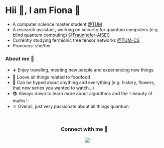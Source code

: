 # Hii :wave:, I am Fiona 🥰 
 - A computer science master student [@TUM](https://www.tum.de/en/studies/degree-programs/detail/informatics-master-of-science-msc)
 - A research assistant, working on security for quantum computers (e.g. blind quantum computing) [@Fraunhofer-AISEC](https://www.aisec.fraunhofer.de/en.html)
 - Currently studying fermionic tree tensor networks [@TUM-CS](https://www5.in.tum.de/~quanTUMcomputing/people.html)
 - Pronouns: she/her

### About me 👀

 - ✈️ Enjoy traveling, meeting new people and experiencing new things
 - 🍜 Loove all things related to foodfood
 - 🤩 Can be hyped about anything and everything (e.g. history, flowers, that new series you wanted to watch...)
 - 📚 Always down to learn more about algorithms and the ✨beauty of maths✨
 - ⚛️ Overall, just very passionate about all things quantum

<br>
<h3 align="center" > Connect with me 🤝 </h3>
<p align="center">
 <div align="center" class="icons-social" style="margin-left: 10px;">
        <a style="margin-left: 10px;"  target="_blank" href="https://www.linkedin.com/in/fiona-fr%C3%B6hler-659b95254/">
			<img src="https://img.icons8.com/doodle/40/000000/linkedin--v2.png"></a>
  </div>
</p>

<!--
**fiyoooo/fiyoooo** is a ✨ _special_ ✨ repository because its `README.md` (this file) appears on your GitHub profile.

Here are some ideas to get you started:

- 🔭 I’m currently working on ...
- 🌱 I’m currently learning ...
- 👯 I’m looking to collaborate on ...
- 🤔 I’m looking for help with ...
- 💬 Ask me about ...
- 📫 How to reach me: ...
- 😄 Pronouns: ...
- ⚡ Fun fact: ...
-->
